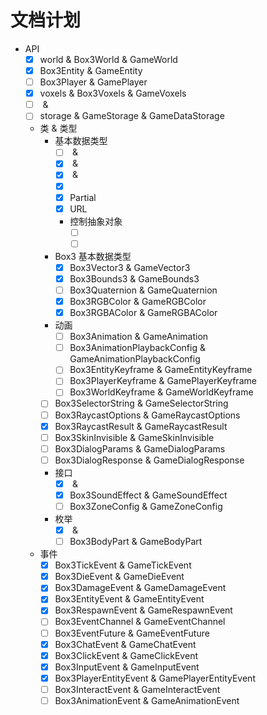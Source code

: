 # 文档计划
- API
    - [x] <def>world</def> & <def>Box3World</def> & <def>GameWorld</def>
    - [x] <def>Box3Entity</def> & <def>GameEntity</def>
    - [ ] <def>Box3Player</def> & <def>GamePlayer</def>
    - [x] <def>voxels</def> & <def>Box3Voxels</def> & <def>GameVoxels</def>
    - [ ] [](db) & [](Box3DataBase)
    - [ ] <def>storage</def> & <def>GameStorage</def> & <def>GameDataStorage</def>
    - 类 & 类型
        - 基本数据类型
            - [ ] [](string) & [](String)
            - [x] [](number) & [](Number)
            - [x] [](boolean) & [](Boolean)
            - [x] [](any)
            - [x] <def>Partial</def>
            - [x] <def>URL</def>
            - 控制抽象对象
                - [ ] [](Promise)
                - [ ] [](AsyncIterator)
        - Box3 基本数据类型
            - [x] <def>Box3Vector3</def> & <def>GameVector3</def>
            - [x] <def>Box3Bounds3</def> & <def>GameBounds3</def>
            - [ ] <def>Box3Quaternion</def> & <def>GameQuaternion</def>
            - [x] <def>Box3RGBColor</def> & <def>GameRGBColor</def>
            - [x] <def>Box3RGBAColor</def> & <def>GameRGBAColor</def>
        - 动画
            - [ ] <def>Box3Animation</def> & <def>GameAnimation</def>
            - [ ] <def>Box3AnimationPlaybackConfig</def> & <def>GameAnimationPlaybackConfig</def>
            - [ ] <def>Box3EntityKeyframe</def> & <def>GameEntityKeyframe</def>
            - [ ] <def>Box3PlayerKeyframe</def> & <def>GamePlayerKeyframe</def>
            - [ ] <def>Box3WorldKeyframe</def> & <def>GameWorldKeyframe</def>
        - [ ] <def>Box3SelectorString</def> & <def>GameSelectorString</def>
        - [ ] <def>Box3RaycastOptions</def> & <def>GameRaycastOptions</def>
        - [x] <def>Box3RaycastResult</def> & <def>GameRaycastResult</def>
        - [ ] <def>Box3SkinInvisible</def> & <def>GameSkinInvisible</def>
        - [ ] <def>Box3DialogParams</def> & <def>GameDialogParams</def>
        - [ ] <def>Box3DialogResponse</def> & <def>GameDialogResponse</def>
        - 接口
            - [x] [](Box3EntityConfig) & [](GameEntityConfig)
            - [x] <def>Box3SoundEffect</def> & <def>GameSoundEffect</def>
            - [ ] <def>Box3ZoneConfig</def> & <def>GameZoneConfig</def>
        - 枚举
            - [x] [](Box3ButtonType) & [](GameButtonType)
            - [ ] <def>Box3BodyPart</def> & <def>GameBodyPart</def>
    - 事件
        - [x] <def>Box3TickEvent</def> & <def>GameTickEvent</def>
        - [x] <def>Box3DieEvent</def> & <def>GameDieEvent</def>
        - [x] <def>Box3DamageEvent</def> & <def>GameDamageEvent</def>
        - [x] <def>Box3EntityEvent</def> & <def>GameEntityEvent</def>
        - [x] <def>Box3RespawnEvent</def> & <def>GameRespawnEvent</def>
        - [ ] <def>Box3EventChannel</def> & <def>GameEventChannel</def>
        - [ ] <def>Box3EventFuture</def> & <def>GameEventFuture</def>
        - [x] <def>Box3ChatEvent</def> & <def>GameChatEvent</def>
        - [x] <def>Box3ClickEvent</def> & <def>GameClickEvent</def>
        - [x] <def>Box3InputEvent</def> & <def>GameInputEvent</def>
        - [x] <def>Box3PlayerEntityEvent</def> & <def>GamePlayerEntityEvent</def>
        - [ ] <def>Box3InteractEvent</def> & <def>GameInteractEvent</def>
        - [ ] <def>Box3AnimationEvent</def> & <def>GameAnimationEvent</def>
